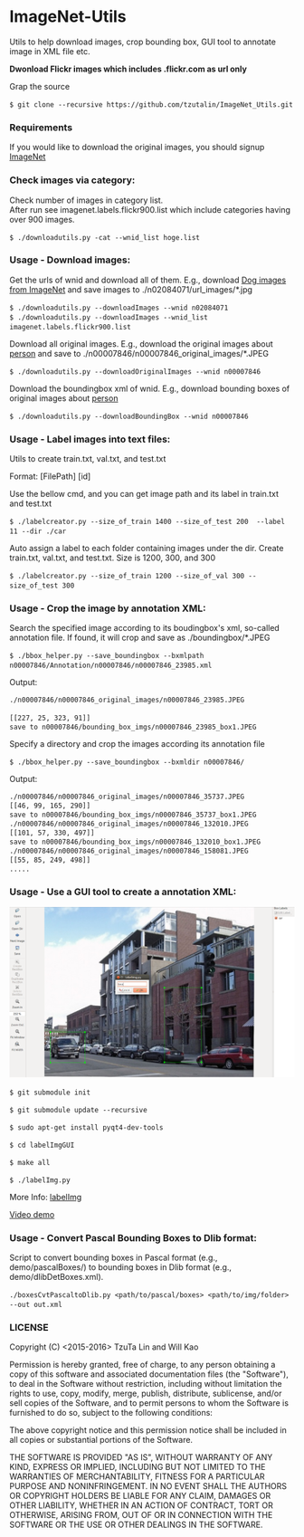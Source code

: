# ImageNet-Utils
Utils to help download images, crop bounding box, GUI tool to annotate image in XML file etc.  

**Dwonload Flickr images which includes .flickr.com as url only**  

Grap the source

`$ git clone --recursive https://github.com/tzutalin/ImageNet_Utils.git`

### Requirements
If you would like to download the original images, you should signup [ImageNet](http://www.image-net.org/)

### Check images via category:  
Check number of images in category list.  
After run see imagenet.labels.flickr900.list which include categories having over 900 images.  

`$ ./downloadutils.py -cat --wnid_list hoge.list`  

### Usage - Download images:
Get the urls of wnid and download all of them. E.g., download [Dog images from ImageNet](http://www.image-net.org/synset?wnid=n02084071) and save images to ./n02084071/url_images/*.jpg

`$ ./downloadutils.py --downloadImages --wnid n02084071`  
`$ ./downloadutils.py --downloadImages --wnid_list imagenet.labels.flickr900.list`  

Download all original images. E.g., download the original images about [person](http://www.image-net.org/synset?wnid=n00007846) and save to ./n00007846/n00007846_original_images/*.JPEG

`$ ./downloadutils.py --downloadOriginalImages --wnid n00007846`

Download the boundingbox xml of wnid. E.g., download  bounding boxes of original images about [person](http://www.image-net.org/synset?wnid=n00007846)

`$ ./downloadutils.py --downloadBoundingBox --wnid n00007846`

### Usage - Label images into text files:
Utils to create train.txt, val.txt, and test.txt

Format: [FilePath] [id]

Use the bellow cmd, and you can get image path and its label in train.txt and test.txt

`$ ./labelcreator.py --size_of_train 1400 --size_of_test 200  --label 11 --dir ./car`

Auto assign a label to each folder containing images under the dir. Create train.txt, val.txt, and test.txt. Size is 1200, 300, and 300

`$ ./labelcreator.py --size_of_train 1200 --size_of_val 300 --size_of_test 300`

### Usage - Crop the image by annotation XML:
Search the specified image according to its boudingbox's xml, so-called annotation file. If found, it will crop and save as ./boundingbox/*.JPEG

`$ ./bbox_helper.py --save_boundingbox --bxmlpath n00007846/Annotation/n00007846/n00007846_23985.xml `

Output:

    ./n00007846/n00007846_original_images/n00007846_23985.JPEG

    [[227, 25, 323, 91]]
    save to n00007846/bounding_box_imgs/n00007846_23985_box1.JPEG

Specify a directory and crop the images according its annotation file

`$ ./bbox_helper.py --save_boundingbox --bxmldir n00007846/`

Output:

    ./n00007846/n00007846_original_images/n00007846_35737.JPEG
    [[46, 99, 165, 290]]
    save to n00007846/bounding_box_imgs/n00007846_35737_box1.JPEG
    ./n00007846/n00007846_original_images/n00007846_132010.JPEG
    [[101, 57, 330, 497]]
    save to n00007846/bounding_box_imgs/n00007846_132010_box1.JPEG
    ./n00007846/n00007846_original_images/n00007846_158081.JPEG
    [[55, 85, 249, 498]]
    .....

### Usage - Use a GUI tool to create a annotation XML:

![](demo/demo.png)

`$ git submodule init`

`$ git submodule update --recursive`

`$ sudo apt-get install pyqt4-dev-tools`

`$ cd labelImgGUI`

`$ make all`

`$ ./labelImg.py`

More Info:
 [labelImg](https://github.com/tzutalin/labelImg)

 [Video demo](https://www.youtube.com/watch?v=p0nR2YsCY_U)

### Usage - Convert Pascal Bounding Boxes to Dlib format:
Script to convert bounding boxes in Pascal format (e.g., demo/pascalBoxes/) to bounding boxes in Dlib format (e.g., demo/dlibDetBoxes.xml).

`./boxesCvtPascaltoDlib.py <path/to/pascal/boxes> <path/to/img/folder> --out out.xml`

### LICENSE
Copyright (C) <2015-2016> TzuTa Lin and Will Kao

Permission is hereby granted, free of charge, to any person obtaining a copy of this software and associated documentation files (the "Software"), to deal in the Software without restriction, including without limitation the rights to use, copy, modify, merge, publish, distribute, sublicense, and/or sell copies of the Software, and to permit persons to whom the Software is furnished to do so, subject to the following conditions:

The above copyright notice and this permission notice shall be included in all copies or substantial portions of the Software.

THE SOFTWARE IS PROVIDED "AS IS", WITHOUT WARRANTY OF ANY KIND, EXPRESS OR IMPLIED, INCLUDING BUT NOT LIMITED TO THE WARRANTIES OF MERCHANTABILITY, FITNESS FOR A PARTICULAR PURPOSE AND NONINFRINGEMENT. IN NO EVENT SHALL THE AUTHORS OR COPYRIGHT HOLDERS BE LIABLE FOR ANY CLAIM, DAMAGES OR OTHER LIABILITY, WHETHER IN AN ACTION OF CONTRACT, TORT OR OTHERWISE, ARISING FROM, OUT OF OR IN CONNECTION WITH THE SOFTWARE OR THE USE OR OTHER DEALINGS IN THE SOFTWARE.
